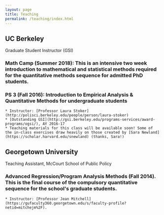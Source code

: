 ```yaml
---
layout: page
title: Teaching
permalink: /teaching/index.html
---
```


## UC Berkeley
Graduate Student Instructor (GSI)
### Math Camp (Summer 2018): This is an intensive two week introduction to mathematical and statistical methods required for the quantitative methods sequence for admitted PhD students. 
### PS 3 (Fall 2016): Introduction to Empirical Analysis & Quantitative Methods for undergraduate students 
	* Instructor: [Professor Laura Stoker](http://polisci.berkeley.edu/people/person/laura-stoker) 
	* [Outstanding GSI](http://gsi.berkeley.edu/programs-services/award-programs/ogsi/), AY 2016-17 
	* Teaching materials for this class will be available soon! Some of the in-class exercises draw heavily on those created by [Sara Newland](https://scholar.harvard.edu/snewland) (thanks, Sara!)

## Georgetown University
Teaching Assistant, McCourt School of Public Policy
### Advanced Regression/Program Analysis Methods (Fall 2014). This is the final course of the compulsory quantitative sequence for the school's graduate students. 
	* Instructor: [Professor Jean Mitchell](https://gufaculty360.georgetown.edu/s/faculty-profile?netid=mitchejm%2F).